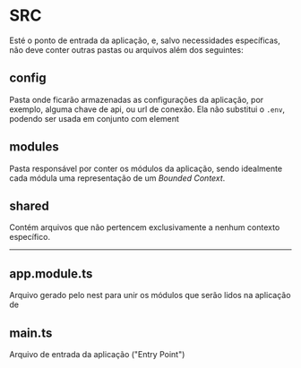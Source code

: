 
# SRC #

Esté o ponto de entrada da aplicação, e, salvo necessidades específicas, não deve conter outras pastas ou arquivos além dos seguintes:

## config ##

Pasta onde ficarão armazenadas as configurações da aplicação, por exemplo, alguma chave de api, ou url de conexão. Ela não substitui o `.env`, podendo ser usada em conjunto com element

## modules ##

Pasta responsável por conter os módulos da aplicação, sendo idealmente cada módula uma representação de um *Bounded Context*.

## shared ##

Contém arquivos que não pertencem exclusivamente a nenhum contexto específico.

---

## app.module.ts ##

Arquivo gerado pelo nest para unir os módulos que serão lidos na aplicação de

## main.ts ##

Arquivo de entrada da aplicação ("Entry Point")
